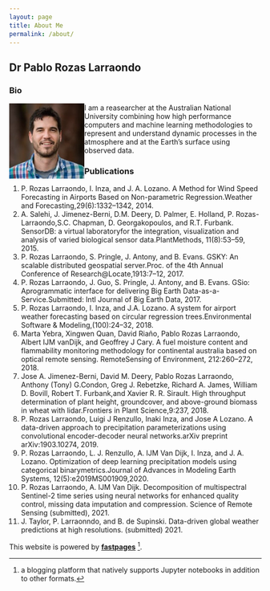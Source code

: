 ```yaml
---
layout: page
title: About Me
permalink: /about/
---
```


## Dr Pablo Rozas Larraondo

### Bio
<img align="left" width="150" height="150" src="https://github.com/prl900/comp_physics/raw/master/images/PabloRozas.jpg">

I am a reasearcher at the Australian National University combining how high performance computers and machine learning methodologies to represent and understand dynamic processes in the atmosphere and at the Earth’s surface using observed data.

### Publications 
1. P. Rozas Larraondo, I. Inza, and J. A. Lozano. A Method for Wind Speed Forecasting in Airports Based on Non-parametric Regression.Weather and Forecasting,29(6):1332–1342, 2014.
2. A. Salehi, J. Jimenez-Berni, D.M. Deery, D. Palmer, E. Holland, P. Rozas-Larraondo,S.C. Chapman, D. Georgakopoulos, and R.T. Furbank. SensorDB: a virtual laboratoryfor the integration, visualization and analysis of varied biological sensor data.PlantMethods, 11(8):53–59, 2015.
3. P. Rozas Larraondo, S. Pringle, J. Antony, and B. Evans. GSKY: An scalable distributed geospatial server.Proc. of the 4th Annual Conference of Research@Locate,1913:7–12, 2017.
4. P. Rozas Larraondo, J. Guo, S. Pringle, J. Antony, and B. Evans. GSio:  Aprogrammatic interface for delivering Big Earth Data-as-a-Service.Submitted: Intl Journal of Big Earth Data, 2017.
5. P. Rozas Larraondo, I. Inza, and J.A. Lozano. A system for airport weather forecasting based on circular regression trees.Environmental Software & Modeling,(100):24–32, 2018.
6. Marta Yebra, Xingwen Quan, David Riaño, Pablo Rozas Larraondo, Albert IJM vanDijk, and Geoffrey J Cary. A fuel moisture content and flammability monitoring methodology for continental australia based on optical remote sensing. RemoteSensing of Environment, 212:260–272, 2018.
7. Jose A. Jimenez-Berni, David M. Deery, Pablo Rozas Larraondo, Anthony (Tony) G.Condon, Greg J. Rebetzke, Richard A. James, William D. Bovill, Robert T. Furbank,and Xavier R. R. Sirault. High throughput determination of plant height, groundcover, and above-ground biomass in wheat with lidar.Frontiers in Plant Science,9:237, 2018.
8. P. Rozas Larraondo, Luigi J Renzullo, Inaki Inza, and Jose A Lozano.  A data-driven approach to precipitation parameterizations using convolutional encoder-decoder neural networks.arXiv preprint arXiv:1903.10274, 2019.
9. P. Rozas Larraondo, L. J. Renzullo, A. IJM Van Dijk, I. Inza, and J. A. Lozano. Optimization of deep learning precipitation models using categorical binarymetrics.Journal of Advances in Modeling Earth Systems, 12(5):e2019MS001909,2020.
10. P. Rozas Larraondo, A. IJM Van Dijk.  Decomposition of multispectral Sentinel-2 time series using neural networks for enhanced quality control, missing data imputation and compression. Science of Remote Sensing (submitted), 2021.
11. J. Taylor, P. Larraonndo, and B. de Supinski. Data-driven global weather predictions at high resolutions. (submitted) 2021.

This website is powered by **[fastpages](https://github.com/fastai/fastpages)** [^1].



[^1]:a blogging platform that natively supports Jupyter notebooks in addition to other formats.

